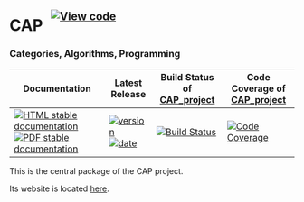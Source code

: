 <!-- BEGIN HEADER -->
# CAP&ensp;<sup><sup>[![View code][code-img]][code-url]</sup></sup>

### Categories, Algorithms, Programming

| Documentation | Latest Release | Build Status of [CAP_project](/../../) | Code Coverage of [CAP_project](/../../) |
| ------------- | -------------- | ------------ | ------------- |
| [![HTML stable documentation][html-img]][html-url] [![PDF stable documentation][pdf-img]][pdf-url] | [![version][version-img]][version-url] [![date][date-img]][date-url] | [![Build Status][tests-img]][tests-url] | [![Code Coverage][codecov-img]][codecov-url] |

<!-- END HEADER -->

This is the central package of the CAP project.

Its website is located [here](http://homalg-project.github.io/CAP_project/CAP).

<!-- BEGIN FOOTER -->
[html-img]: https://img.shields.io/badge/🔗%20HTML-stable-blue.svg
[html-url]: https://homalg-project.github.io/CAP_project/CAP/doc/chap0_mj.html

[pdf-img]: https://img.shields.io/badge/🔗%20PDF-stable-blue.svg
[pdf-url]: https://homalg-project.github.io/CAP_project/CAP/download_pdf.html

[version-img]: https://img.shields.io/endpoint?url=https://homalg-project.github.io/CAP_project/CAP/badge_version.json&label=🔗%20version&color=yellow
[version-url]: https://homalg-project.github.io/CAP_project/CAP/view_release.html

[date-img]: https://img.shields.io/endpoint?url=https://homalg-project.github.io/CAP_project/CAP/badge_date.json&label=🔗%20released%20on&color=yellow
[date-url]: https://homalg-project.github.io/CAP_project/CAP/view_release.html

[tests-img]: https://github.com/homalg-project/CAP_project/workflows/Tests/badge.svg?branch=master
[tests-url]: https://github.com/homalg-project/CAP_project/actions?query=workflow%3ATests+branch%3Amaster

[codecov-img]: https://codecov.io/gh/homalg-project/CAP_project/branch/master/graph/badge.svg
[codecov-url]: https://codecov.io/gh/homalg-project/CAP_project

[code-img]: https://img.shields.io/badge/-View%20code-blue?logo=github
[code-url]: https://github.com/homalg-project/CAP_project/tree/master/CAP#top
<!-- END FOOTER -->
